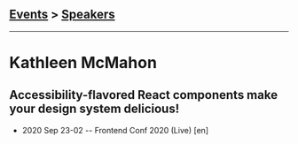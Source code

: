 ## [Events](../README.md) > [Speakers](../speakers.md)
---

# Kathleen McMahon

## Accessibility-flavored React components make your design system delicious!
- 2020 Sep 23-02 -- Frontend Conf 2020 (Live) [en]   
